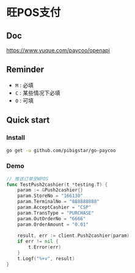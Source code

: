 # 旺POS支付

## Doc

https://www.yuque.com/paycoo/openapi

## Reminder
- `M` : 必填
- `C` : 某些情况下必填
- `O` : 可填

## Quick start
### Install
```bash
go get -u github.com/pibigstar/go-paycoo
```
### Demo
```go
// 推送订单至WPOS
func TestPush2cashier(t *testing.T) {
	param := &Push2cashier{}
	param.StoreNo = "166130"
	param.TerminalNo = "888888888"
	param.AcceptCashier = "CSP"
	param.TransType = "PURCHASE"
	param.OutOrderNo = "6666"
	param.OrderAmount = "0.01"
    
	result, err := client.Push2cashier(param)
	if err != nil {
		t.Error(err)
	}
	t.Logf("%+v", result)
}
```
